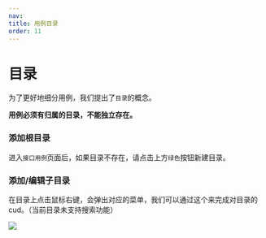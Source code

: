 ```yaml
---
nav:
title: 用例目录
order: 11
---
```


# 目录

  为了更好地细分用例，我们提出了`目录`的概念。

  **用例必须有归属的目录，不能独立存在。**

### 添加根目录

  进入`接口用例`页面后，如果目录不存在，请点击上方`绿色`按钮新建目录。
  
### 添加/编辑子目录

  在目录上点击鼠标右键，会弹出对应的菜单，我们可以通过这个来完成对目录的cud。（当前目录未支持搜索功能）

![](http://oss.pity.fun/picture/2022-2-27/1645951087026-image.png)
